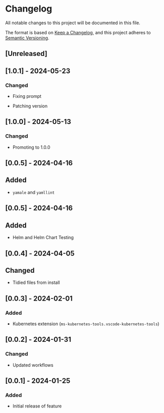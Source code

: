 <!-- markdownlint-disable MD003 MD024 -->

# Changelog

All notable changes to this project will be documented in this file.

The format is based on [Keep a Changelog](https://keepachangelog.com/en/1.0.0/),
and this project adheres to [Semantic Versioning](https://semver.org/spec/v2.0.0.html).

## [Unreleased]

## [1.0.1] - 2024-05-23

### Changed

- Fixing prompt

- Patching version

## [1.0.0] - 2024-05-13

### Changed

- Promoting to 1.0.0

## [0.0.5] - 2024-04-16

## Added

- `yamale` and `yamllint`

## [0.0.5] - 2024-04-16

## Added

- Helm and Helm Chart Testing

## [0.0.4] - 2024-04-05

## Changed

- Tidied files from install

## [0.0.3] - 2024-02-01

### Added

- Kubernetes extension (`ms-kubernetes-tools.vscode-kubernetes-tools`)

## [0.0.2] - 2024-01-31

### Changed

- Updated workflows

## [0.0.1] - 2024-01-25

### Added

- Initial release of feature
